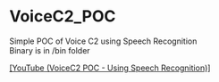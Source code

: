 # VoiceC2_POC
Simple POC of Voice C2 using Speech Recognition<br/>
Binary is in /bin folder<br/>

[[YouTube (VoiceC2 POC - Using Speech Recognition)]](https://youtu.be/djcKPb6wVwg)
